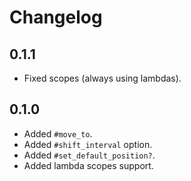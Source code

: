 # Changelog

## 0.1.1

- Fixed scopes (always using lambdas).

## 0.1.0

- Added `#move_to`.
- Added `#shift_interval` option.
- Added `#set_default_position?`.
- Added lambda scopes support.
